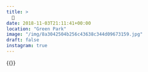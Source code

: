 ```yaml
---
title: >
  🍂
date: 2018-11-03T21:11:41+00:00
location: "Green Park"
image: "/img/8a3042504b256c43638c344d09673159.jpg"
draft: false
instagram: true
---
```


{{<photo src="/img/8a3042504b256c43638c344d09673159.jpg">}}
